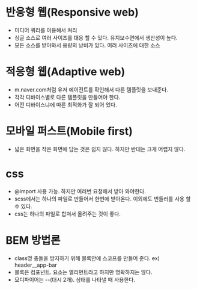 
# 반응형 웹(Responsive web)
- 미디어 쿼리를 이용해서 처리
- 싱글 소스로 여러 사이즈를 대응 할 수 있다. 유지보수면에서 생산성이 높다.
- 모든 소스를 받아와서 용량의 낭비가 있다. 여러 사이즈에 대한 소스

# 적응형 웹(Adaptive web)
- m.naver.com처럼 유저 에이전트를 확인해서 다른 템플릿을 보내준다.
- 각각 디바이스별로 다른 템플릿을 만들어야 한다.
- 어떤 디바이스냐에 따른 최적화가 잘 되어 있다.

# 모바일 퍼스트(Mobile first)
- 넓은 화면을 작은 화면에 담는 것은 쉽지 않다. 하지만 반대는 크게 어렵지 않다.

# css
- @import 사용 가능. 하지만 여러번 요청해서 받아 와야한다.
- scss에서는 하나의 파일로 만들어서 한번에 받아온다. 이외에도 번들러를 사용 할 수 있다.
- css는 하나의 파일로 합쳐서 올려주는 것이 좋다.

# BEM 방법론
- class명 충돌을 방지하기 위해 블록안에 스코프를 만들어 준다. ex) header__app-bar
- 블록은 컴포넌트. 요소는 엘리먼트라고 하지만 명확하지는 않다.
- 모디파이어는 --(대시 2개). 상태를 나타낼 때 사용한다.
